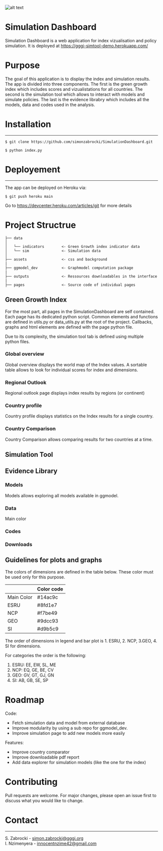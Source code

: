 ![alt text](http://greengrowthindex.gggi.org/wp-content/uploads/2019/09/LOGO_GGGI_GREEN_350x131px_002trans_Prancheta-1.png)

# Simulation Dashboard
Simulation Dashboard is a web application for index vizualisation and policy simulation. It is deployed at https://gggi-simtool-demo.herokuapp.com/

# Purpose
The goal of this application is to display the index and simulation results. The app is divided into three components. The first is the green growth index which includes scores and vizualistations for all countries. The second is the simulation tool which allows to interact with models and simulate policies. The last is the evidence librabry which includes all the models, data and codes used in the analysis. 

# Installation
-------------------
```
$ git clone https://github.com/simonzabrocki/SimulationDashboard.git

$ python index.py
```

# Deployement
-------------------
The app can be deployed on Heroku via:

```
$ git push heroku main
```

Go to https://devcenter.heroku.com/articles/git for more details


# Project Structrue 

    ├── data           
    │   
    │   └── indicators        <- Green Growth index indicator data
    │   └── sim               <- Simulation data
    │
    ├── assets                <- css and background
    |
    ├── ggmodel_dev           <- Graphmodel computation package
    |
    ├── outputs               <- Ressources downloadables in the interface
    |
    ├── pages                 <- Source code of individual pages

## Green Growth Index

For the most part, all pages in the SimulationDashboard are self contained. Each page has its dedicated python script. Common elements and functions are defined in utils.py or data_utils.py at the root of the project. Callbacks, graphs and html elements are defined with the page python file.

Due to its complexity, the simulation tool tab is defined using multiple python files.

### Global overview

Global overview displays the world map of the Index values. A sortable table allows to look for individual scores for index and dimensions. 

### Regional Outlook

Regional outlook page displays index results by regions (or continent)

### Country profile

Country profile displays statistics on the Index results for a single country.

### Country Comparison

Country Comparison allows comparing results for two countries at a time.

## Simulation Tool

## Evidence Library

### Models

Models allows exploring all models available in ggmodel.

### Data

Main color 

### Codes

### Downloads

## Guidelines for plots and graphs

The colors of dimensions are defined in the table below. These color must be used only for this purpose.  

|  | Color code |
| --- | --- |
| Main Color | #14ac9c |
| ESRU       | #8fd1e7 |
| NCP        | #f7be49 |
| GEO        | #9dcc93 |
| SI         | #d9b5c9 |


The order of dimensions in legend and bar plot is  1. ESRU, 2. NCP, 3.GEO, 4. SI for dimensions.

For categories the order is the following: 
1. ESRU: EE, EW, SL, ME
2. NCP: EQ, GE, BE, CV
3. GEO: GV, GT, GJ, GN
4. SI: AB, GB, SE, SP


# Roadmap

Code: 
- Fetch simulation data and model from external database
- Improve modularity by using a sub repo for ggmodel_dev.
- Improve simulation page to add new models more easily

Features:
- Improve country comparator
- Improve downloadable pdf report
- Add data explorer for simulation models (like the one for the index)

# Contributing

Pull requests are welcome. For major changes, please open an issue first to discuss what you would like to change.

# Contact
---------------
S. Zabrocki - simon.zabrocki@gggi.org  <br />
I. Nzimenyera - innocentnzime42@gmail.com

